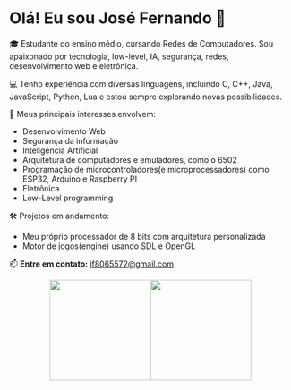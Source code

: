 # Olá! Eu sou José Fernando 👋

🎓 Estudante do ensino médio, cursando Redes de Computadores. Sou apaixonado por tecnologia, low-level, IA, segurança, redes, desenvolvimento web e eletrônica.

💻 Tenho experiência com diversas linguagens, incluindo C, C++, Java, JavaScript, Python, Lua e estou sempre explorando novas possibilidades.

🚀 Meus principais interesses envolvem:

- Desenvolvimento Web
- Segurança da informação
- Inteligência Artificial
- Arquitetura de computadores e emuladores, como o 6502
- Programação de microcontroladores(e microprocessadores) como ESP32, Arduino e Raspberry PI
- Eletrônica
- Low-Level programming

🛠️ Projetos em andamento:
- Meu próprio processador de 8 bits com arquitetura personalizada
- Motor de jogos(engine) usando SDL e OpenGL

📫 **Entre em contato:** jf8065572@gmail.com

<div style="display: flex; justify-content: center; flex-wrap: wrap;">
  <a href="https://github.com/Fernando8796">
    <img loading="lazy" height="180em" src="https://github-readme-stats.vercel.app/api?username=Fernando8796&hide=stars&show_icons=true&theme=react"/>
  </a>
  <a href="https://github.com/Fernando8796">
    <img loading="lazy" height="180em" src="https://github-readme-stats.vercel.app/api/top-langs/?username=Fernando8796&layout=compact&langs_count=5&theme=react"/>
  </a>
</div>
